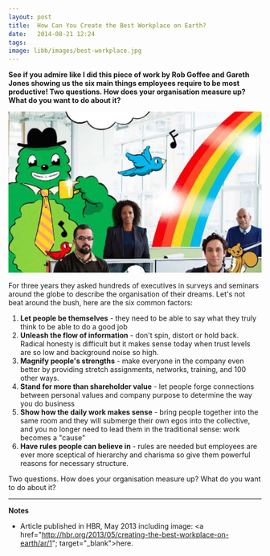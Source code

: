 ```yaml
---
layout: post
title:  How Can You Create the Best Workplace on Earth?
date:   2014-08-21 12:24
tags: 
image: libb/images/best-workplace.jpg
---
```


**See if you admire like I did this piece of work by Rob Goffee and Gareth Jones showing us the six main things employees require to be most productive! Two questions. How does your organisation measure up? What do you want to do about it?**

![](/libb/images/best-workplace.jpg)

For three years they asked hundreds of executives in surveys and seminars around the globe to describe the organisation of their dreams. Let's not beat around the bush, here are the six common factors:

1. <b>Let people be themselves</b> - they need to be able to say what they truly think to be able to do a good job
2. <b>Unleash the flow of information</b> - don't spin, distort or hold back. Radical honesty is difficult but it makes sense today when trust levels are so low and background noise so high. 
3. <b>Magnify people's strengths</b> - make everyone in the company even better by providing stretch assignments, networks, training, and 100 other ways.
4. <b>Stand for more than shareholder value</b> - let people forge connections between personal values and company purpose to determine the way you do business
5. <b>Show how the daily work makes sense</b> - bring people together into the same room and they will submerge their own egos into the collective, and you no longer need to lead them in the traditional sense: work becomes a "cause"
6. <b>Have rules people can believe in</b> - rules are needed but employees are ever more sceptical of hierarchy and charisma so give them powerful reasons for necessary structure.

Two questions. How does your organisation measure up? What do you want to do about it?

__________________
<b>Notes</b> 
 
* Article published in HBR, May 2013 including image: <a href="http://hbr.org/2013/05/creating-the-best-workplace-on-earth/ar/1"; target="_blank">here</a>.  
